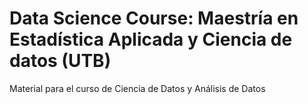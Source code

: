 # Data Science Course: Maestría en Estadística Aplicada y Ciencia de datos (UTB)
Material para el curso de Ciencia de Datos y Análisis de Datos
